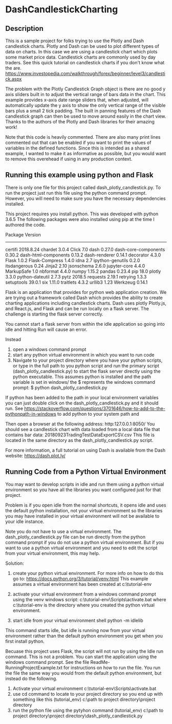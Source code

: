# DashCandlestickCharting
Description
-----------
This is a sample project for folks trying to use the Plotly and Dash candlestick charts. Plotly and Dash can be used to plot different types of data on charts. In this case we are using a candlestick chart which plots some market price data. Candlestick charts are commonly used by day traders. See this quick tutorial on candlestick charts if you don't know what the are. 
https://www.investopedia.com/walkthrough/forex/beginner/level3/candlestick.aspx

The problem with the Plotly Candlestick Graph object is there are no good y axis sliders built in to adjust the vertical range of bars data in the chart.  This example provides x-axis date range sliders that, when adjusted, will automatically update the y axis to show the only vertical range of the visible bars plus a small 2 tick padding. The built in panning features of the Dash candlestick graph can then be used to move around easily in the chart view. Thanks to the authors of the Plotly and Dash libraries for their amazing work! 

Note that this code is heavily commented. There are also many print lines commented out that can be enabled if you want to print the values of variables in the defined functions. Since this is intended as a shared example, I wanted to make it as informative as possible, but you would want to remove this overehead if using in any production context. 


Running this example using python and Flask
-------------------------------------------
There is only one file for this project called dash_plotly_candlestick.py. To run the project just run this file using the python command prompt. However, you will need to make sure you have the necessary dependencies installed. 

This project requires you install python. This was developed with python 3.6.5
The following packages were also installed using pip at the time I authored the code. 

Package              Version
-------------------- ---------
certifi              2018.8.24
chardet              3.0.4
Click                7.0
dash                 0.27.0
dash-core-components 0.30.2
dash-html-components 0.13.2
dash-renderer        0.14.1
decorator            4.3.0
Flask                1.0.2
Flask-Compress       1.4.0
idna                 2.7
ipython-genutils     0.2.0
itsdangerous         0.24
Jinja2               2.10
jsonschema           2.6.0
jupyter-core         4.4.0
MarkupSafe           1.0
nbformat             4.4.0
numpy                1.15.2
pandas               0.23.4
pip                  18.0
plotly               3.3.0
python-dateutil      2.7.3
pytz                 2018.5
requests             2.19.1
retrying             1.3.3
setuptools           39.0.1
six                  1.11.0
traitlets            4.3.2
urllib3              1.23
Werkzeug             0.14.1

Flask is an application that provides for python web application creation. We are trying out a framework called Dash which provides the ability to create charting applications including candlestick charts. Dash uses plotly Plotly.js, and React.js, and Flask and can be run locally on a flask server. The challenge is starting the flask server correctly.

You cannot start a flask server from within the idle application so going into idle
and hitting Run will cause an error. 

Instead
1) open a windows command prompt
2) start any python virtual environment in which you want to run code
3) Navigate to your project directory where you have your python scripts, or type in the full path to you python script and run the primary script (dash_plotly_candlestick.py) to start the flask server directly using the python executable. This assumes python is installed and the path variable is set in windows/ the $ represents the windows command prompt:
$ python dash_plotly_candlestick.py

If python has been added to the path in your local environment variables you can just double click on the dash_plotly_candlestick.py and it should run. See https://stackoverflow.com/questions/3701646/how-to-add-to-the-pythonpath-in-windows to add python to your system path and 

Then open a browser at the following address: http:127.0.0.1:8050/
You should see a candlestick chart with data loaded from a local data file that contains bar data:
20180923TradingTestDataExportCSV.csv
This file is located in the same directory as the dash_plotly_candlestick.py script.
 
For more information, a full tutorial on using Dash is available from the Dash website:
https://dash.plot.ly/

Running Code from a Python Virtual Environment
----------------------------------------------
You may want to develop scripts in idle and run them using a python virtual environment so you have all the libraries you want configured just for that project. 

Problem is if you open idle from the normal shortcuts, it opens idle and uses the default python installation, not your virtual environment so the libraries you may have installed in your virtual environment will not be available to your idle instance. 

Note you do not have to use a virtual environment. The dash_plotly_candlestick.py file can be run directly from the python command prompt if you do not use a python virtual environment. But if you want to use a python virtual environment and you need to edit the script from your virtual environment, this may help. 

Solution:
1) create your python virtual environment. For more info on how to do this go to:
https://docs.python.org/3/tutorial/venv.html
This example assumes a virtual environment has been created at c:\tutorial-env
2) activate your virtual environment from a windows command prompt using the venv windows script:
c:\tutorial-env\Scripts\activate.bat 
where c:\tutorial-env is the directory where you created the python virtual environment. 

2) start idle from your virtual environment shell
python -m idlelib

This command starts idle, but idle is running now from your virtual environment rather than the default python environment you get when you first install python. 

Becuase this project uses Flask, the script will not run by using the Idle run command. This is not a problem. You can start the application using the windows command prompt. See the file ReadMe-RunningProjectExample.txt for instructions on how to run the file. You run the file the same way you would from the default python environment, but instead do the following.
1) Activate your virtual environment
c:\tutorial-env\Scripts\activate.bat 
2) use cd command to locate to your project directory so you end up with something like this
(tutorial_env) c:\path to project directory\project directory
3) run the python file using the pytyhon command
(tutorial_env) c:\path to project directory\project directory\dash_plotly_candlestick.py
